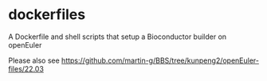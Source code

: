 # dockerfiles

A Dockerfile and shell scripts that setup a Bioconductor builder on openEuler

Please also see https://github.com/martin-g/BBS/tree/kunpeng2/openEuler-files/22.03
